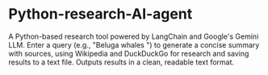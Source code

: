 # Python-research-AI-agent
A Python-based research tool powered by LangChain and Google's Gemini LLM. Enter a query (e.g., "Beluga whales ") to generate a concise summary with sources, using Wikipedia and DuckDuckGo for research and saving results to a text file. Outputs results in a clean, readable text format.
